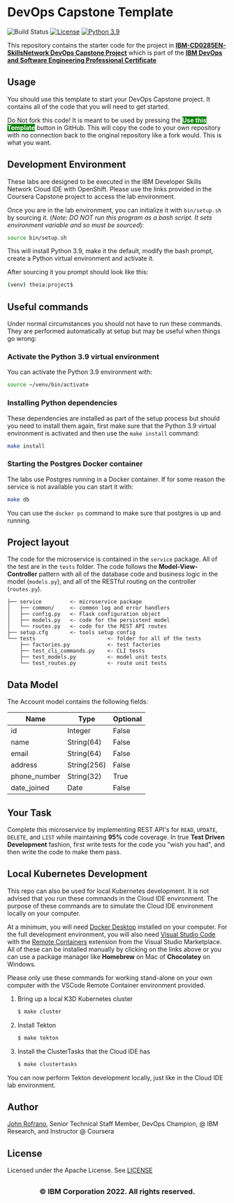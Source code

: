 # DevOps Capstone Template

![Build Status](https://github.com/TejeshwarRao-dev/devops-capstone-project/actions/workflows/ci-build.yaml/badge.svg)
[![License](https://img.shields.io/badge/License-Apache%202.0-blue.svg)](https://opensource.org/licenses/Apache-2.0)
[![Python 3.9](https://img.shields.io/badge/Python-3.9-green.svg)](https://shields.io/)

This repository contains the starter code for the project in [**IBM-CD0285EN-SkillsNetwork DevOps Capstone Project**](https://www.coursera.org/learn/devops-capstone-project?specialization=devops-and-software-engineering) which is part of the [**IBM DevOps and Software Engineering Professional Certificate**](https://www.coursera.org/professional-certificates/devops-and-software-engineering)

## Usage

You should use this template to start your DevOps Capstone project. It contains all of the code that you will need to get started.

Do Not fork this code! It is meant to be used by pressing the  <span style=color:white;background:green>**Use this Template**</span> button in GitHub. This will copy the code to your own repository with no connection back to the original repository like a fork would. This is what you want.

## Development Environment

These labs are designed to be executed in the IBM Developer Skills Network Cloud IDE with OpenShift. Please use the links provided in the Coursera Capstone project to access the lab environment.

Once you are in the lab environment, you can initialize it with `bin/setup.sh` by sourcing it. (*Note: DO NOT run this program as a bash script. It sets environment variable and so must be sourced*):

```bash
source bin/setup.sh
```

This will install Python 3.9, make it the default, modify the bash prompt, create a Python virtual environment and activate it.

After sourcing it you prompt should look like this:

```bash
(venv) theia:project$
```

## Useful commands

Under normal circumstances you should not have to run these commands. They are performed automatically at setup but may be useful when things go wrong:

### Activate the Python 3.9 virtual environment

You can activate the Python 3.9 environment with:

```bash
source ~/venv/bin/activate
```

### Installing Python dependencies

These dependencies are installed as part of the setup process but should you need to install them again, first make sure that the Python 3.9 virtual environment is activated and then use the `make install` command:

```bash
make install
```

### Starting the Postgres Docker container

The labs use Postgres running in a Docker container. If for some reason the service is not available you can start it with:

```bash
make db
```

You can use the `docker ps` command to make sure that postgres is up and running.

## Project layout

The code for the microservice is contained in the `service` package. All of the test are in the `tests` folder. The code follows the **Model-View-Controller** pattern with all of the database code and business logic in the model (`models.py`), and all of the RESTful routing on the controller (`routes.py`).

```text
├── service         <- microservice package
│   ├── common/     <- common log and error handlers
│   ├── config.py   <- Flask configuration object
│   ├── models.py   <- code for the persistent model
│   └── routes.py   <- code for the REST API routes
├── setup.cfg       <- tools setup config
└── tests                       <- folder for all of the tests
    ├── factories.py            <- test factories
    ├── test_cli_commands.py    <- CLI tests
    ├── test_models.py          <- model unit tests
    └── test_routes.py          <- route unit tests
```

## Data Model

The Account model contains the following fields:

| Name | Type | Optional |
|------|------|----------|
| id | Integer| False |
| name | String(64) | False |
| email | String(64) | False |
| address | String(256) | False |
| phone_number | String(32) | True |
| date_joined | Date | False |

## Your Task

Complete this microservice by implementing REST API's for `READ`, `UPDATE`, `DELETE`, and `LIST` while maintaining **95%** code coverage. In true **Test Driven Development** fashion, first write tests for the code you "wish you had", and then write the code to make them pass.

## Local Kubernetes Development

This repo can also be used for local Kubernetes development. It is not advised that you run these commands in the Cloud IDE environment. The purpose of these commands are to simulate the Cloud IDE environment locally on your computer. 

At a minimum, you will need [Docker Desktop](https://www.docker.com/products/docker-desktop) installed on your computer. For the full development environment, you will also need [Visual Studio Code](https://code.visualstudio.com) with the [Remote Containers](https://marketplace.visualstudio.com/items?itemName=ms-vscode-remote.remote-containers) extension from the Visual Studio Marketplace. All of these can be installed manually by clicking on the links above or you can use a package manager like **Homebrew** on Mac of **Chocolatey** on Windows.

Please only use these commands for working stand-alone on your own computer with the VSCode Remote Container environment provided.

1. Bring up a local K3D Kubernetes cluster

    ```bash
    $ make cluster
    ```

2. Install Tekton

    ```bash
    $ make tekton
    ```

3. Install the ClusterTasks that the Cloud IDE has

    ```bash
    $ make clustertasks
    ```

You can now perform Tekton development locally, just like in the Cloud IDE lab environment.

## Author

[John Rofrano](https://www.coursera.org/instructor/johnrofrano), Senior Technical Staff Member, DevOps Champion, @ IBM Research, and Instructor @ Coursera

## License

Licensed under the Apache License. See [LICENSE](LICENSE)

## <h3 align="center"> © IBM Corporation 2022. All rights reserved. <h3/>
